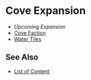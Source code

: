 # Cove Expansion

- *Upcoming Expansion*
- [Cove Faction](../towns/cove.md)
- [Water Tiles](../tiles.md#water)


## See Also

- [List of Content](index.md)
